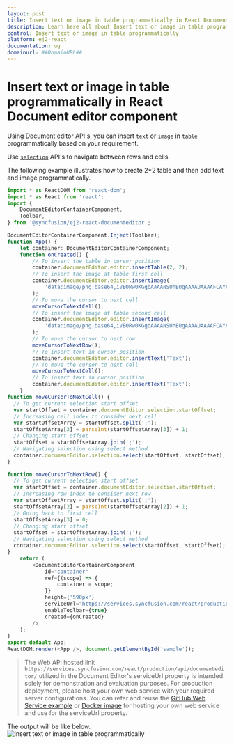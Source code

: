 ```yaml
---
layout: post
title: Insert text or image in table programmatically in React Document editor component | Syncfusion
description: Learn here all about Insert text or image in table programmatically in Syncfusion React Document editor component of Syncfusion Essential JS 2 and more.
control: Insert text or image in table programmatically 
platform: ej2-react
documentation: ug
domainurl: ##DomainURL##
---
```


# Insert text or image in table programmatically in React Document editor component

Using Document editor API's, you can insert [`text`](../../document-editor/how-to/insert-text-in-current-position/#insert-text-in-current-cursor-position) or [`image`](../../document-editor/image/#images) in [`table`](../../document-editor/table/#create-a-table) programmatically based on your requirement.

Use [`selection`](../../document-editor/how-to/move-selection-to-specific-position/#selects-content-based-on-start-and-end-hierarchical-index) API's to navigate between rows and cells.

The following example illustrates how to create 2*2 table and then add text and image programmatically.

```ts
import * as ReactDOM from 'react-dom';
import * as React from 'react';
import {
    DocumentEditorContainerComponent,
    Toolbar,
} from '@syncfusion/ej2-react-documenteditor';

DocumentEditorContainerComponent.Inject(Toolbar);
function App() {
    let container: DocumentEditorContainerComponent;
    function onCreated() {
        // To insert the table in cursor position
        container.documentEditor.editor.insertTable(2, 2);
        // To insert the image at table first cell
        container.documentEditor.editor.insertImage(
            'data:image/png;base64,iVBORw0KGgoAAAANSUhEUgAAAAUAAAAFCAYAAACNbyblAAAAHElEQVQI12P4    //8/w38GIAXDIBKE0DHxgljNBAAO9TXL0Y4OHwAAAABJRU5ErkJggg=='
        );
        // To move the cursor to next cell
        moveCursorToNextCell();
        // To insert the image at table second cell
        container.documentEditor.editor.insertImage(
            'data:image/png;base64,iVBORw0KGgoAAAANSUhEUgAAAAUAAAAFCAYAAACNbyblAAAAHElEQVQI12P4    //8/w38GIAXDIBKE0DHxgljNBAAO9TXL0Y4OHwAAAABJRU5ErkJggg=='
        );
        // To move the cursor to next row
        moveCursorToNextRow();
        // To insert text in cursor position
        container.documentEditor.editor.insertText('Text');
        // To move the cursor to next cell
        moveCursorToNextCell();
        // To insert text in cursor position
        container.documentEditor.editor.insertText('Text');
    }
function moveCursorToNextCell() {
  // To get current selection start offset
  var startOffset = container.documentEditor.selection.startOffset;
  // Increasing cell index to consider next cell
  var startOffsetArray = startOffset.split(';');
  startOffsetArray[3] = parseInt(startOffsetArray[3]) + 1;
  // Changing start offset
  startOffset = startOffsetArray.join(';');
  // Navigating selection using select method
  container.documentEditor.selection.select(startOffset, startOffset);
}

function moveCursorToNextRow() {
  // To get current selection start offset
  var startOffset = container.documentEditor.selection.startOffset;
  // Increasing row index to consider next row
  var startOffsetArray = startOffset.split(';');
  startOffsetArray[2] = parseInt(startOffsetArray[2]) + 1;
  // Going back to first cell
  startOffsetArray[3] = 0;
  // Changing start offset
  startOffset = startOffsetArray.join(';');
  // Navigating selection using select method
  container.documentEditor.selection.select(startOffset, startOffset);
}
    return (
        <DocumentEditorContainerComponent
            id="container"
            ref={(scope) => {
                container = scope;
            }}
            height={'590px'}
            serviceUrl="https://services.syncfusion.com/react/production/api/documenteditor/"
            enableToolbar={true}
            created={onCreated}
        />
    );
}
export default App;
ReactDOM.render(<App />, document.getElementById('sample'));
```

> The Web API hosted link `https://services.syncfusion.com/react/production/api/documenteditor/` utilized in the Document Editor's serviceUrl property is intended solely for demonstration and evaluation purposes. For production deployment, please host your own web service with your required server configurations. You can refer and reuse the [GitHub Web Service example](https://github.com/SyncfusionExamples/EJ2-DocumentEditor-WebServices) or [Docker image](https://hub.docker.com/r/syncfusion/word-processor-server) for hosting your own web service and use for the serviceUrl property.

The output will be like below.
![Insert text or image in table programmatically](../images/table-image.png)
